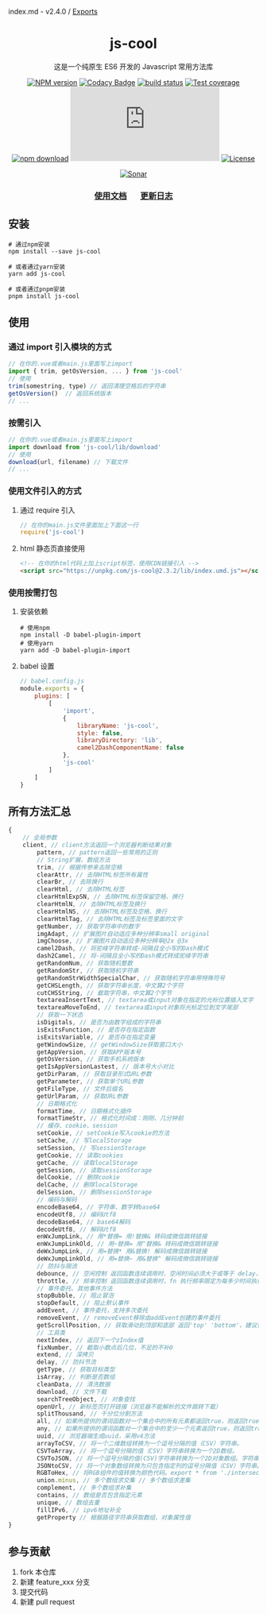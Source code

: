 index.md - v2.4.0 / [Exports](modules.md)

<div style="text-align: center;" align="center">

# js-cool

</div>

<div style="text-align: center;" align="center">

这是一个纯原生 ES6 开发的 Javascript 常用方法库

</div>

<div style="text-align: center;" align="center">

[![NPM version][npm-image]][npm-url]
[![Codacy Badge][codacy-image]][codacy-url]
[![build status][travis-image]][travis-url]
[![Test coverage][codecov-image]][codecov-url]
[![npm download][download-image]][download-url]
[![gzip][gzip-image]][gzip-url]
[![License][license-image]][license-url]

[![Sonar][sonar-image]][sonar-url]

</div>

<div style="text-align: center; margin-bottom: 20px;" align="center">

### **[使用文档](./docs/modules.md)**&nbsp; &nbsp; &nbsp; &nbsp;[更新日志](./CHANGELOG.md)

</div>

## 安装

```shell
# 通过npm安装
npm install --save js-cool

# 或者通过yarn安装
yarn add js-cool

# 或者通过pnpm安装
pnpm install js-cool
```

## 使用

### 通过 import 引入模块的方式

```js
// 在你的.vue或者main.js里面写上import
import { trim, getOsVersion, ... } from 'js-cool'
// 使用
trim(somestring, type) // 返回清理空格后的字符串
getOsVersion()  // 返回系统版本
// ...
```

### 按需引入

```js
// 在你的.vue或者main.js里面写上import
import download from 'js-cool/lib/download'
// 使用
download(url, filename) // 下载文件
// ...
```

### 使用文件引入的方式

1. 通过 require 引入

    ```js
    // 在你的main.js文件里面加上下面这一行
    require('js-cool')
    ```

2. html 静态页直接使用

    ```html
    <!-- 在你的html代码上加上script标签，使用CDN链接引入 -->
    <script src="https://unpkg.com/js-cool@2.3.2/lib/index.umd.js"></script>
    ```

### 使用按需打包

1. 安装依赖

    ```shell
    # 使用npm
    npm install -D babel-plugin-import
    # 使用yarn
    yarn add -D babel-plugin-import
    ```

2. babel 设置

    ```js
    // babel.config.js
    module.exports = {
        plugins: [
            [
                'import',
                {
                    libraryName: 'js-cool',
                    style: false,
                    libraryDirectory: 'lib',
                    camel2DashComponentName: false
                },
                'js-cool'
            ]
        ]
    }
    ```

## 所有方法汇总

```js
{
    // 全局参数
    client, // client方法返回一个浏览器判断结果对象
        pattern, // pattern返回一些常用的正则
        // String扩展、数组方法
        trim, // 根据传参来去除空格
        clearAttr, // 去除HTML标签所有属性
        clearBr, // 去除换行
        clearHtml, // 去除HTML标签
        clearHtmlExpSN, // 去除HTML标签保留空格、换行
        clearHtmlN, // 去除HTML标签及换行
        clearHtmlNS, // 去除HTML标签及空格、换行
        clearHtmlTag, // 去除HTML标签及标签里面的文字
        getNumber, // 获取字符串中的数字
        imgAdapt, // 扩展图片自动适应多种分辨率small original
        imgChoose, // 扩展图片自动适应多种分辨率@2x @3x
        camel2Dash, // 将驼峰字符串转成-间隔且全小写的Dash模式
        dash2Camel, // 将-间隔且全小写的Dash模式转成驼峰字符串
        getRandomNum, // 获取随机整数
        getRandomStr, // 获取随机字符串
        getRandomStrWidthSpecialChar, // 获取随机字符串带特殊符号
        getCHSLength, // 获取字符串长度，中文算2个字符
        cutCHSString, // 截取字符串，中文算2个字节
        textareaInsertText, // textarea或input对象在指定的光标位置插入文字
        textareaMoveToEnd, // textarea或input对象将光标定位到文字尾部
        // 获取一下状态
        isDigitals, // 是否为由数字组成的字符串
        isExitsFunction, // 是否存在指定函数
        isExitsVariable, // 是否存在指定变量
        getWindowSize, // getWindowSize获取窗口大小
        getAppVersion, // 获取APP版本号
        getOsVersion, // 获取手机系统版本
        getIsAppVersionLastest, // 版本号大小对比
        getDirParam, // 获取目录形式URL参数
        getParameter, // 获取单个URL参数
        getFileType, // 文件后缀名
        getUrlParam, // 获取URL参数
        // 日期格式化
        formatTime, // 日期格式化插件
        formatTimeStr, // 格式化时间成：刚刚、几分钟前
        // 缓存、cookie、session
        setCookie, // setCookie写入cookie的方法
        setCache, // 写localStorage
        setSession, // 写sessionStorage
        getCookie, // 读取cookies
        getCache, // 读取localStorage
        getSession, // 读取sessionStorage
        delCookie, // 删除cookie
        delCache, // 删除localStorage
        delSession, // 删除sessionStorage
        // 编码与解码
        encodeBase64, // 字符串、数字转base64
        encodeUtf8, // 编码Utf8
        decodeBase64, // base64解码
        decodeUtf8, // 解码Utf8
        enWxJumpLink, // 用*替换= 用!替换& 转码成微信跳转链接
        enWxJumpLinkOld, // 用~替换= 用^替换& 转码成微信跳转链接
        deWxJumpLink, // 用=替换* 用&替换! 解码成微信跳转链接
        deWxJumpLinkOld, // 用=替换~ 用&替换^ 解码成微信跳转链接
        // 防抖与限流
        debounce, // 空闲控制 返回函数连续调用时，空闲时间必须大于或等于 delay，fn 才会执行
        throttle, // 频率控制 返回函数连续调用时，fn 执行频率限定为每多少时间执行一次
        // 事件委托、其他事件方法
        stopBubble, // 阻止冒泡
        stopDefault, // 阻止默认事件
        addEvent, // 事件委托，支持多次委托
        removeEvent, // removeEvent移除由addEvent创建的事件委托
        getScrollPosition, // 获取滑动到顶部和底部 返回'top' 'bottom'，建议使用限流
        // 工具类
        nextIndex, // 返回下一个zIndex值
        fixNumber, // 截取小数点后几位，不足的不补0
        extend, // 深拷贝
        delay, // 防抖节流
        getType, // 获取目标类型
        isArray, // 判断是否数组
        cleanData, // 清洗数据
        download, // 文件下载
        searchTreeObject, // 对象查找
        openUrl, // 新标签页打开链接（浏览器不能解析的文件跳转下载）
        splitThousand, // 千分位分割方法
        all, // 如果所提供的谓词函数对一个集合中的所有元素都返回true，则返回true，否则返回false。
        any, // 如果所提供的谓词函数对一个集合中的至少一个元素返回true，则返回true，否则返回false。
        uuid, // 浏览器端生成uuid，采用v4方法
        arrayToCSV, // 将一个二维数组转换为一个逗号分隔的值（CSV）字符串。
        CSVToArray, // 将一个逗号分隔的值（CSV）字符串转换为一个2D数组。
        CSVToJSON, // 将一个逗号分隔的值(CSV)字符串转换为一个2D对象数组。字符串的第一行作为标题行。
        JSONtoCSV, // 将一个对象数组转换为只包含指定列的逗号分隔值（CSV）字符串。
        RGBToHex, // 将RGB组件的值转换为颜色代码。export * from './intersect' // 多个数组求交集
        union.minus, // 多个数组求交集 // 多个数组求差集
        complement, // 多个数组求补集
        contains, // 数组是否包含指定元素
        unique, // 数组去重
        fillIPv6, // ipv6地址补全
        getProperty // 根据路径字符串获取数组、对象属性值
}
```

## 参与贡献

1. fork 本仓库
2. 新建 feature_xxx 分支
3. 提交代码
4. 新建 pull request

[npm-image]: https://img.shields.io/npm/v/js-cool.svg?style=flat-square
[npm-url]: https://npmjs.org/package/js-cool
[codacy-image]: https://app.codacy.com/project/badge/Grade/f70d4880e4ad4f40aa970eb9ee9d0696
[codacy-url]: https://www.codacy.com/gh/saqqdy/js-cool/dashboard?utm_source=github.com&utm_medium=referral&utm_content=saqqdy/js-cool&utm_campaign=Badge_Grade
[travis-image]: https://travis-ci.com/saqqdy/js-cool.svg?branch=master
[travis-url]: https://travis-ci.com/saqqdy/js-cool
[codecov-image]: https://img.shields.io/codecov/c/github/saqqdy/js-cool.svg?style=flat-square
[codecov-url]: https://codecov.io/github/saqqdy/js-cool?branch=master
[download-image]: https://img.shields.io/npm/dm/js-cool.svg?style=flat-square
[download-url]: https://npmjs.org/package/js-cool
[gzip-image]: http://img.badgesize.io/https://unpkg.com/js-cool/lib/index.js?compression=gzip&label=gzip%20size:%20JS
[gzip-url]: http://img.badgesize.io/https://unpkg.com/js-cool/lib/index.js?compression=gzip&label=gzip%20size:%20JS
[license-image]: https://img.shields.io/badge/License-MIT-blue.svg
[license-url]: LICENSE
[sonar-image]: https://sonarcloud.io/api/project_badges/quality_gate?project=saqqdy_js-cool
[sonar-url]: https://sonarcloud.io/dashboard?id=saqqdy_js-cool
